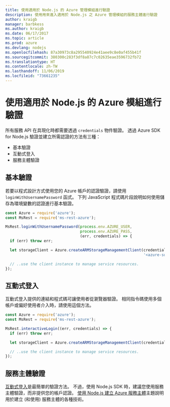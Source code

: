 ```yaml
---
title: 使用適用於 Node.js 的 Azure 管理模組進行驗證
description: 使用用來進入適用於 Node.js 之 Azure 管理模組的服務主體進行驗證
author: kraigb
manager: barbkess
ms.author: kraigb
ms.date: 06/17/2017
ms.topic: article
ms.prod: azure
ms.devlang: nodejs
ms.openlocfilehash: 87a30973c8a295540924e41aee9c8e0af455b41f
ms.sourcegitcommit: 380300c283f3df8a87c7c02635eae3596732fb72
ms.translationtype: HT
ms.contentlocale: zh-TW
ms.lasthandoff: 11/06/2019
ms.locfileid: "73661235"
---
```

# <a name="authenticate-with-the-azure-modules-for-nodejs"></a>使用適用於 Node.js 的 Azure 模組進行驗證 

所有服務 API 在具現化時都需要透過 `credentials` 物件驗證。 透過 Azure SDK for Node.js 驗證並建立所需認證的方法有三種： 

- 基本驗證
- 互動式登入
- 服務主體驗證

## <a name="basic-authentication"></a>基本驗證

若要以程式設計方式使用您的 Azure 帳戶的認證驗證，請使用 `loginWithUsernamePassword` 函式。 下列 JavaScript 程式碼片段說明如何使用儲存為環境變數的認證進行基本驗證。 

```javascript
const Azure = require('azure');
const MsRest = require('ms-rest-azure');

MsRest.loginWithUsernamePassword(process.env.AZURE_USER, 
                                 process.env.AZURE_PASS, 
                                 (err, credentials) => {
  if (err) throw err;

  let storageClient = Azure.createARMStorageManagementClient(credentials, 
                                                             '<azure-subscription-id>');

  // ..use the client instance to manage service resources.
});
```

## <a name="interactive-login"></a>互動式登入

互動式登入提供的連結和程式碼可讓使用者從瀏覽器驗證。 相同指令碼使用多個帳戶或偏好使用者介入時，請使用這個方法。

```javascript
const Azure = require('azure');
const MsRest = require('ms-rest-azure');

MsRest.interactiveLogin((err, credentials) => {
  if (err) throw err;

  let storageClient = Azure.createARMStorageManagementClient(credentials, '<azure-subscription-id>');

  // ..use the client instance to manage service resources.
});
```

## <a name="service-principal-authentication"></a>服務主體驗證

[互動式登入](#interactive-login)是最簡單的驗證方法。 不過，使用 Node.js SDK 時，建議您使用服務主體驗證，而非提供您的帳戶認證。 [使用 Node.js 建立 Azure 服務主體](./node-sdk-azure-authenticate-principal.md)主題說明用於建立 (和使用) 服務主體的各種技術。 